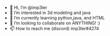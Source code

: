 - 👋 Hi, I’m @imp3ler
- 👀 I’m interested in 3d modeling and java
- 🌱 I’m currently learning python,java, and HTML
- 💞️ I’m looking to collaborate on ANYTHING! :)
- 📫 How to reach me (discord) imp3ler#4274

<!---
imp3ler/imp3ler is a ✨ special ✨ repository because its `README.md` (this file) appears on your GitHub profile.
You can click the Preview link to take a look at your changes.
--->
